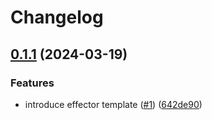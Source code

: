 # Changelog

## [0.1.1](https://github.com/fluencelabs/effector-template/compare/effector-v0.1.0...effector-v0.1.1) (2024-03-19)


### Features

* introduce effector template ([#1](https://github.com/fluencelabs/effector-template/issues/1)) ([642de90](https://github.com/fluencelabs/effector-template/commit/642de902ba2843d5799261cc19eec762fcd62136))
